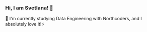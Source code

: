 ### Hi, I am Svetlana! 👋

🌱 I'm currently studying Data Engineering with Northcoders, and I absolutely love it!⚡

